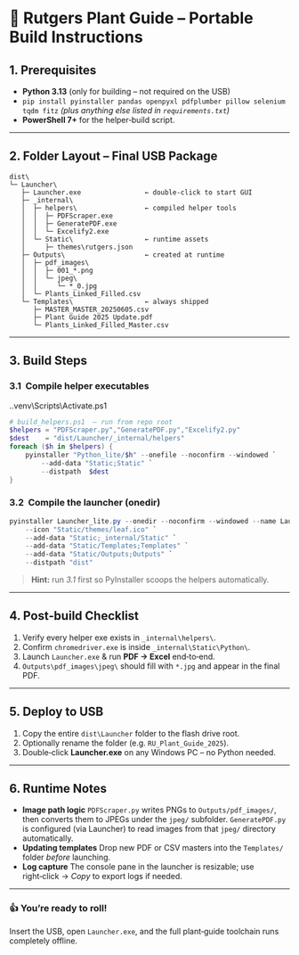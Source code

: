# 🌿 Rutgers Plant Guide – Portable Build Instructions

## 1. Prerequisites

* **Python 3.13** (only for building – not required on the USB)
* `pip install pyinstaller pandas openpyxl pdfplumber pillow selenium tqdm fitz`
  *(plus anything else listed in `requirements.txt`)*
* **PowerShell 7+** for the helper‑build script.

---

## 2. Folder Layout – Final USB Package

```
dist\
└─ Launcher\
   ├─ Launcher.exe                ← double‑click to start GUI
   ├─ _internal\
   │  ├─ helpers\                 ← compiled helper tools
   │  │  ├─ PDFScraper.exe
   │  │  ├─ GeneratePDF.exe
   │  │  └─ Excelify2.exe
   │  └─ Static\                  ← runtime assets
   │     ├─ themes\rutgers.json
   ├─ Outputs\                    ← created at runtime
   │  ├─ pdf_images\
   │  │  ├─ 001_*.png
   │  │  └─ jpeg\
   │  │     └─ *_0.jpg
   │  └─ Plants_Linked_Filled.csv
   └─ Templates\                  ← always shipped
      ├─ MASTER_MASTER_20250605.csv
      ├─ Plant Guide 2025 Update.pdf
      └─ Plants_Linked_Filled_Master.csv
```

---

## 3. Build Steps

### 3.1  Compile helper executables
.\.venv\Scripts\Activate.ps1

```powershell
# build_helpers.ps1  – run from repo root
$helpers = "PDFScraper.py","GeneratePDF.py","Excelify2.py"
$dest    = "dist/Launcher/_internal/helpers"
foreach ($h in $helpers) {
    pyinstaller "Python_lite/$h" --onefile --noconfirm --windowed `
        --add-data "Static;Static" `
        --distpath  $dest
}
```

### 3.2  Compile the launcher (onedir)

```powershell
pyinstaller Launcher_lite.py --onedir --noconfirm --windowed --name Launcher `
    --icon "Static/themes/leaf.ico" `
    --add-data "Static;_internal/Static" `
    --add-data "Static/Templates;Templates" `
    --add-data "Static/Outputs;Outputs" `
    --distpath "dist"

```

> **Hint:** run *3.1* first so PyInstaller scoops the helpers automatically.

---

## 4. Post‑build Checklist

1. Verify every helper exe exists in `_internal\helpers\`.
2. Confirm `chromedriver.exe` is inside `_internal\Static\Python\`.
3. Launch `Launcher.exe` & run **PDF → Excel** end‑to‑end.
4. `Outputs\pdf_images\jpeg\` should fill with `*.jpg` and appear in the final PDF.

---

## 5. Deploy to USB

1. Copy the entire `dist\Launcher` folder to the flash drive root.
2. Optionally rename the folder (e.g. `RU_Plant_Guide_2025`).
3. Double‑click **Launcher.exe** on any Windows PC – no Python needed.

---

## 6. Runtime Notes

* **Image path logic**
  `PDFScraper.py` writes PNGs to `Outputs/pdf_images/`, then converts them to JPEGs under the `jpeg/` subfolder. `GeneratePDF.py` is configured (via Launcher) to read images from that `jpeg/` directory automatically.
* **Updating templates**
  Drop new PDF or CSV masters into the `Templates/` folder *before* launching.
* **Log capture**
  The console pane in the launcher is resizable; use right‑click → *Copy* to export logs if needed.

---

### 👍 You’re ready to roll!

Insert the USB, open `Launcher.exe`, and the full plant‑guide toolchain runs completely offline.

